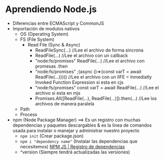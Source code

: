 # Aprendiendo Node.js

- Diferencias entre ECMAScript y CommonJS
- Importación de modulos nativos
    - OS (Operating System)
    - FS (File System)
        - Read File (Sync & Async)
            - ReadFileSync(...) //Lee el archivo de forma sincrona
            - ReadFile(...) //Lee el archivo con un callback
            - "node:fs/promises" ReadFile(...) //Lee el archivo con promesas .then
            - "node:fs/promises" ;(async ()=>{const varT = await ReadFile(...)})() //Lee el archivo con un IIFE = Inmediatly Invoked Function Expression si esta en cjs
            - "node:fs/promises" const varT = await ReadFile(...) //Lee el archivo si esta en mjs
            - Promises.All([ReadFile(...), ReadFile(...)]).then(...) //Lee los archivos de manera paralela
    - Path
    - Process
- npm (Node Package Manager) ==> Es un registro con muchas dependencias y paquetes descargables & es la linea de comandos usada para instalar o manejar y administrar nuestro proyecto
    - <code>npm init</code> (Crear package.json)
    - <code>npm i "dependency name"</code> (Instalar las dependencias que necesitemos) [NPM JS | Registro de dependencias](https://www.npmjs.com/)
    - ^version (Siempre tendrá actualizadas las versiones)